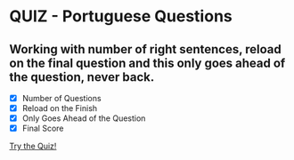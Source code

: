 # QUIZ - Portuguese Questions

## Working with number of right sentences, reload on the final question and this only goes ahead of the question, never back.

- [x] Number of Questions
- [x] Reload on the Finish
- [x] Only Goes Ahead of the Question
- [x] Final Score

[Try the Quiz!](http://andreyg.profrodolfo.com.br/QUIZ/)